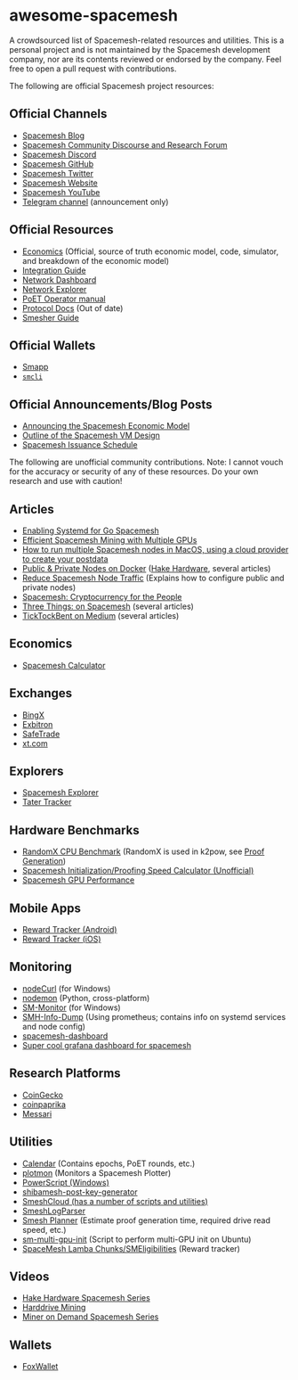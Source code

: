# awesome-spacemesh
A crowdsourced list of Spacemesh-related resources and utilities. This is a personal project and is not maintained by the Spacemesh development company, nor are its contents reviewed or endorsed by the company. Feel free to open a pull request with contributions.

The following are official Spacemesh project resources:

## Official Channels
- [Spacemesh Blog](https://spacemesh.io/blog)
- [Spacemesh Community Discourse and Research Forum](https://community.spacemesh.io/)
- [Spacemesh Discord](https://chat.spacemesh.io/)
- [Spacemesh GitHub](https://github.com/spacemeshos/)
- [Spacemesh Twitter](https://twitter.com/teamspacemesh)
- [Spacemesh Website](https://spacemesh.io/)
- [Spacemesh YouTube](https://www.youtube.com/@Teamspacemesh)
- [Telegram channel](https://t.me/spacemeshio) (announcement only)

## Official Resources
- [Economics](https://github.com/spacemeshos/economics) (Official, source of truth economic model, code, simulator, and breakdown of the economic model)
- [Integration Guide](https://github.com/spacemeshos/wiki/wiki/Integration-guide)
- [Network Dashboard](https://dash.spacemesh.io/)
- [Network Explorer](https://explorer.spacemesh.io/overview)
- [PoET Operator manual](https://github.com/spacemeshos/poet/blob/develop/docs/poet_operator_manual.md)
- [Protocol Docs](https://github.com/spacemeshos/platform-docs/blob/main/docs/protocol/overview.md) (Out of date)
- [Smesher Guide](https://github.com/spacemeshos/wiki/wiki/Smesher-Guide)

## Official Wallets
- [Smapp](https://github.com/spacemeshos/smapp/releases)
- [`smcli`](https://github.com/spacemeshos/smcli/releases)

## Official Announcements/Blog Posts
- [Announcing the Spacemesh Economic Model](https://spacemesh.io/blog/spacemesh-economics-intro/)
- [Outline of the Spacemesh VM Design](https://spacemesh.io/blog/outline-of-the-spacemesh-vm-design/)
- [Spacemesh Issuance Schedule](https://spacemesh.io/blog/spacemesh-issuance-schedule/)

The following are unofficial community contributions. Note: I cannot vouch for the accuracy or security of any of these resources. Do your own research and use with caution!

## Articles
- [Enabling Systemd for Go Spacemesh](https://hakedev.substack.com/p/enabling-systemd-for-go-spacemesh)
- [Efficient Spacemesh Mining with Multiple GPUs](https://simeononsecurity.ch/other/efficient-spacemesh-mining-multiple-gpus-guide/)
- [How to run multiple Spacemesh nodes in MacOS, using a cloud provider to create your postdata](https://dafacto.com/2023/how-to-run-multiple-spacemesh-nodes-on-macos)
- [Public & Private Nodes on Docker](https://hakedev.substack.com/p/public-and-private-nodes-on-docker) ([Hake Hardware](https://hakedev.substack.com/), several articles)
- [Reduce Spacemesh Node Traffic](https://hakehw.smeshi.com/2023/09/12/reduce-spacemesh-node-traffic/) (Explains how to configure public and private nodes)
- [Spacemesh: Cryptocurrency for the People](https://blog.fabioiotti.com/posts/spacemesh-cryptocurrency-for-the-people/)
- [Three Things: on Spacemesh](https://rettig.substack.com/t/spacemesh) (several articles)
- [TickTockBent on Medium](https://medium.com/@benttick) (several articles)

## Economics
- [Spacemesh Calculator](https://www.spacemeshcalculator.com/)

## Exchanges
- [BingX](https://bingx.com/en-us/spot/SMHUSDT/)
- [Exbitron](https://trade.exbitron.com/trade?market=smh-usdt)
- [SafeTrade](https://safe.trade/exchange/SMH-USDT?type=basic)
- [xt.com](https://www.xt.com/en/trade/smh_usdt)

## Explorers
- [Spacemesh Explorer](https://smh.dwd.com/)
- [Tater Tracker](https://www.tater-tracker.com/)

## Hardware Benchmarks
- [RandomX CPU Benchmark](https://xmrig.com/benchmark) (RandomX is used in k2pow, see [Proof Generation](https://github.com/spacemeshos/wiki/wiki/Smesher-Guide#proof-generation))
- [Spacemesh Initialization/Proofing Speed Calculator (Unofficial)](https://docs.google.com/spreadsheets/d/1X_E7H9EFdLoEZ8IHwm1ApcnlZ6VtBCWwSMOJIw2rytI/edit#gid=822058896)
- [Spacemesh GPU Performance](https://cdn.discordapp.com/attachments/1128603421021327511/1135452525676474428/update_20230731_Spacemesh_GPU_Performance_.png)

## Mobile Apps
- [Reward Tracker (Android)](https://play.google.com/store/apps/details?id=io.swarmbit.spacemesh_reward_tracker)
- [Reward Tracker (iOS)](https://apps.apple.com/pt/app/spacemesh-reward-tracker/id6463492791)

## Monitoring
- [nodeCurl](https://github.com/xeliuqa/nodeCurl) (for Windows)
- [nodemon](https://github.com/hakehardware/nodemon) (Python, cross-platform)
- [SM-Monitor](https://github.com/xeliuqa/SM-Monitor) (for Windows)
- [SMH-Info-Dump](https://github.com/Thanos420NoScope/SMH-Info-Dump) (Using prometheus; contains info on systemd services and node config)
- [spacemesh-dashboard](https://github.com/BlackBlocks-io/spacemesh-dashboard)
- [Super cool grafana dashboard for spacemesh](https://www.youtube.com/watch?v=QxI6hPGHSUU)

## Research Platforms
- [CoinGecko](https://www.coingecko.com/en/coins/spacemesh)
- [coinpaprika](https://coinpaprika.com/coin/smh-spacemesh/)
- [Messari](https://messari.io/project/spacemesh/profile)

## Utilities
- [Calendar](https://calendar.google.com/calendar/embed?src=8895d862c4a9ac22c8da2dafd9c618cd47e5c2d22905f920b1231a3b02aacd62%40group.calendar.google.com) (Contains epochs, PoET rounds, etc.)
- [plotmon](https://github.com/hakehardware/plotmon) (Monitors a Spacemesh Plotter)
- [PowerScript (Windows)](https://github.com/xeliuqa/PowerScript)
- [shibamesh-post-key-generator](https://github.com/DogeMonster/shibamesh-post-key-generator)
- [SmeshCloud (has a number of scripts and utilities)](https://github.com/smeshcloud)
- [SmeshLogParser](https://github.com/Dumraden/SmeshLogParser)
- [Smesh Planner](https://plan.smesh.online/) (Estimate proof generation time, required drive read speed, etc.)
- [sm-multi-gpu-init](https://github.com/Stizerg/sm-multi-gpu-init) (Script to perform multi-GPU init on Ubuntu)
- [SpaceMesh Lamba Chunks/SMEligibilities](http://fcmx.net/sm-eligibilities/) (Reward tracker)

## Videos
- [Hake Hardware Spacemesh Series](https://www.youtube.com/playlist?list=PLVZMcKC69GpyzYjQld8xv5ZpdePfyFMUm)
- [Harddrive Mining](https://www.youtube.com/playlist?list=PLMIrczK2npiczpDDt7EPeEYCkVAJev8BG)
- [Miner on Demand Spacemesh Series](https://www.youtube.com/watch?v=9MBsPtKA3lQ&list=PLqcaCh7k-bmUNu1eEic2VbYe-QW7sCWlb)

## Wallets
- [FoxWallet](https://foxwallet.com/)
